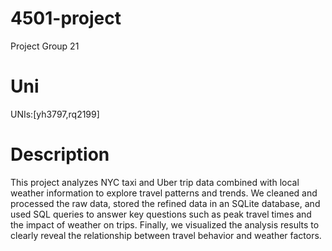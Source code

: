 # 4501-project
Project Group 21
# Uni
UNIs:[yh3797,rq2199]
# Description
This project analyzes NYC taxi and Uber trip data combined with local weather information to explore travel patterns and trends. We cleaned and processed the raw data, stored the refined data in an SQLite database, and used SQL queries to answer key questions such as peak travel times and the impact of weather on trips. Finally, we visualized the analysis results to clearly reveal the relationship between travel behavior and weather factors.
